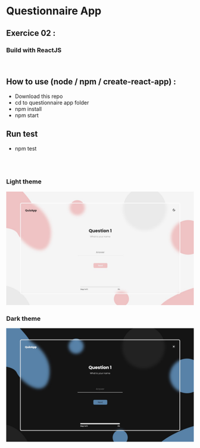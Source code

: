 # Questionnaire App


## Exercice 02 :
### Build with ReactJS
<br>

## How to use (node / npm / create-react-app) :
 - Download this repo
 - cd to questionnaire app folder
 - npm install
 - npm start

## Run test
 - npm test


<br>
<br>

### Light theme
![Light](./gitfiles/front_light.jpg)

### Dark theme
![Light](./gitfiles/front_dark.jpg)



 



